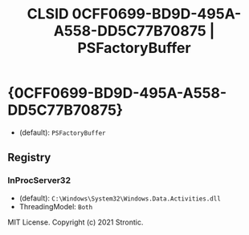 ﻿---
title: "CLSID 0CFF0699-BD9D-495A-A558-DD5C77B70875 | PSFactoryBuffer"
excerpt: What is COM-Object CLSID 0CFF0699-BD9D-495A-A558-DD5C77B70875?
---

# {0CFF0699-BD9D-495A-A558-DD5C77B70875}

* (default): `PSFactoryBuffer`

## Registry


### InProcServer32

* (default): `C:\Windows\System32\Windows.Data.Activities.dll`
* ThreadingModel: `Both`

MIT License. Copyright (c) 2021 Strontic.


